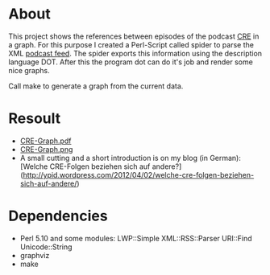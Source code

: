 # About
This project shows the references between episodes of the podcast [CRE](http://cre.fm/) in a graph.
For this purpose I created a Perl-Script called spider to parse the XML [podcast feed](http://cre.fm/feed).
The spider exports this information using the description language DOT.
After this the program dot can do it's job and render some nice graphs.

Call make to generate a graph from the current data.

# Resoult
* [CRE-Graph.pdf](https://github.com/ypid/CRE-graph/raw/using-rssfeed/CRE-Graph.pdf)
* [CRE-Graph.png](https://github.com/ypid/CRE-graph/raw/using-rssfeed/CRE-Graph.png)
* A small cutting and a short introduction is on my blog (in German):
	[Welche CRE-Folgen beziehen sich auf andere?]
	(http://ypid.wordpress.com/2012/04/02/welche-cre-folgen-beziehen-sich-auf-andere/)

# Dependencies
* Perl 5.10 and some modules: LWP::Simple XML::RSS::Parser URI::Find Unicode::String
* graphviz
* make
